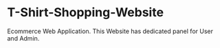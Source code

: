 # T-Shirt-Shopping-Website
Ecommerce Web Application. This Website has dedicated panel for User and Admin.
